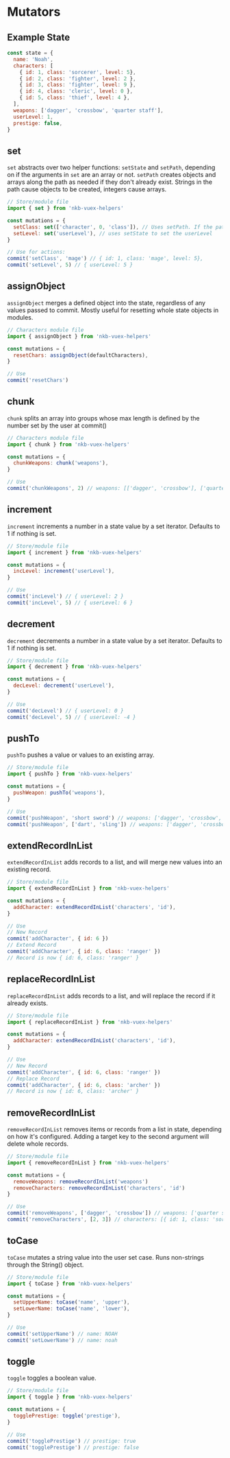 # Mutators

## Example State

```javascript
const state = {
  name: 'Noah',
  characters: [
    { id: 1, class: 'sorcerer', level: 5},
    { id: 2, class: 'fighter', level: 2 },
    { id: 3, class: 'fighter', level: 9 },
    { id: 4, class: 'cleric', level: 0 },
    { id: 5, class: 'thief', level: 4 },
  ],
  weapons: ['dagger', 'crossbow', 'quarter staff'],
  userLevel: 1,
  prestige: false,
}
```

## set

`set` abstracts over two helper functions: `setState` and `setPath`, depending on if the arguments in `set` are an array or not. `setPath` creates objects and arrays along the path as needed if they don't already exist. Strings in the path cause objects to be created, integers cause arrays.

```javascript
// Store/module file
import { set } from 'nkb-vuex-helpers'

const mutations = {
  setClass: set(['character', 0, 'class']), // Uses setPath. If the paths did not exist in the state above, setPath would create them
  setLevel: set('userLevel'), // uses setState to set the userLevel
}

// Use for actions:
commit('setClass', 'mage') // { id: 1, class: 'mage', level: 5},
commit('setLevel', 5) // { userLevel: 5 }
```

## assignObject

`assignObject` merges a defined object into the state, regardless of any values passed to commit. Mostly useful for resetting whole state objects in modules.

```javascript
// Characters module file
import { assignObject } from 'nkb-vuex-helpers'

const mutations = {
  resetChars: assignObject(defaultCharacters),
}

// Use
commit('resetChars')
```

## chunk

`chunk` splits an array into groups whose max length is defined by the number set by the user at commit()

```javascript
// Characters module file
import { chunk } from 'nkb-vuex-helpers'

const mutations = {
  chunkWeapons: chunk('weapons'),
}

// Use
commit('chunkWeapons', 2) // weapons: [['dagger', 'crossbow'], ['quarter staff']]
```

## increment

`increment` increments a number in a state value by a set iterator. Defaults to 1 if nothing is set.

```javascript
// Store/module file
import { increment } from 'nkb-vuex-helpers'

const mutations = {
  incLevel: increment('userLevel'),
}

// Use
commit('incLevel') // { userLevel: 2 }
commit('incLevel', 5) // { userLevel: 6 }
```

## decrement

`decrement` decrements a number in a state value by a set iterator. Defaults to 1 if nothing is set.

```javascript
// Store/module file
import { decrement } from 'nkb-vuex-helpers'

const mutations = {
  decLevel: decrement('userLevel'),
}

// Use
commit('decLevel') // { userLevel: 0 }
commit('decLevel', 5) // { userLevel: -4 }
```

## pushTo

`pushTo` pushes a value or values to an existing array.

```javascript
// Store/module file
import { pushTo } from 'nkb-vuex-helpers'

const mutations = {
  pushWeapon: pushTo('weapons'),
}

// Use
commit('pushWeapon', 'short sword') // weapons: ['dagger', 'crossbow', 'quarter staff', 'short sword']
commit('pushWeapon', ['dart', 'sling']) // weapons: ['dagger', 'crossbow', 'quarter staff', 'dart', 'sling']
```

## extendRecordInList

`extendRecordInList` adds records to a list, and will merge new values into an existing record.

```javascript
// Store/module file
import { extendRecordInList } from 'nkb-vuex-helpers'

const mutations = {
  addCharacter: extendRecordInList('characters', 'id'),
}

// Use
// New Record
commit('addCharacter', { id: 6 })
// Extend Record
commit('addCharacter', { id: 6, class: 'ranger' })
// Record is now { id: 6, class: 'ranger' }
```

## replaceRecordInList

`replaceRecordInList` adds records to a list, and will replace the record if it already exists.

```javascript
// Store/module file
import { replaceRecordInList } from 'nkb-vuex-helpers'

const mutations = {
  addCharacter: extendRecordInList('characters', 'id'),
}

// Use
// New Record
commit('addCharacter', { id: 6, class: 'ranger' })
// Replace Record
commit('addCharacter', { id: 6, class: 'archer' })
// Record is now { id: 6, class: 'archer' }
```

## removeRecordInList

`removeRecordInList` removes items or records from a list in state, depending on how it's configured. Adding a target key to the second argument will delete whole records.

```javascript
// Store/module file
import { removeRecordInList } from 'nkb-vuex-helpers'

const mutations = {
  removeWeapons: removeRecordInList('weapons')
  removeCharacters: removeRecordInList('characters', 'id')
}

// Use
commit('removeWeapons', ['dagger', 'crossbow']) // weapons: ['quarter staff'],
commit('removeCharacters', [2, 3]) // characters: [{ id: 1, class: 'sorcerer', level: 5}, { id: 4, class: 'cleric', level: 0 }, { id: 5, class: 'thief'  level: 4 }]
```

## toCase

`toCase` mutates a string value into the user set case. Runs non-strings through the String() object.

```javascript
// Store/module file
import { toCase } from 'nkb-vuex-helpers'

const mutations = {
  setUpperName: toCase('name', 'upper'), 
  setLowerName: toCase('name', 'lower'), 
}

// Use
commit('setUpperName') // name: NOAH
commit('setLowerName') // name: noah
```

## toggle

`toggle` toggles a boolean value.

```javascript
// Store/module file
import { toggle } from 'nkb-vuex-helpers'

const mutations = {
  togglePrestige: toggle('prestige'),
}

// Use
commit('togglePrestige') // prestige: true
commit('togglePrestige') // prestige: false
```
